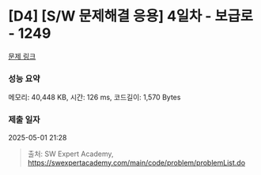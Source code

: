 # [D4] [S/W 문제해결 응용] 4일차 - 보급로 - 1249 

[문제 링크](https://swexpertacademy.com/main/code/problem/problemDetail.do?contestProbId=AV15QRX6APsCFAYD) 

### 성능 요약

메모리: 40,448 KB, 시간: 126 ms, 코드길이: 1,570 Bytes

### 제출 일자

2025-05-01 21:28



> 출처: SW Expert Academy, https://swexpertacademy.com/main/code/problem/problemList.do
